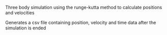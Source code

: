 Three body simulation using the runge-kutta method to calculate positions and velocities

Generates a csv file containing position, velocity and time data after the simulation is ended
